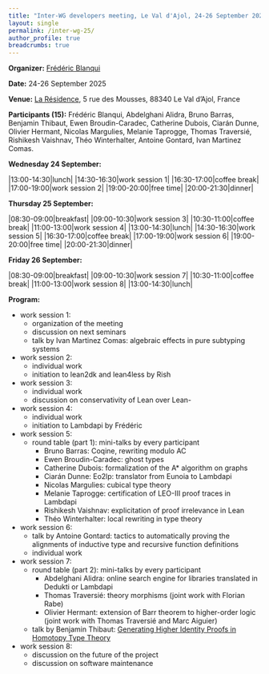 ```yaml
---
title: "Inter-WG developers meeting, Le Val d'Ajol, 24-26 September 2025"
layout: single
permalink: /inter-wg-25/
author_profile: true
breadcrumbs: true
---
```


<!--img src="/_pages/WG1/Val_d_Ajol24/IMG_20240423_195536.jpg"/-->

**Organizer:** [Frédéric Blanqui](https://blanqui.gitlabpages.inria.fr/)

**Date:** 24-26 September 2025

**Venue:** [La Résidence](https://la-residence.com/), 5 rue des Mousses, 88340 Le Val d’Ajol, France

**Participants (15):** Frédéric Blanqui, Abdelghani Alidra, Bruno Barras, Benjamin Thibaut, Ewen Broudin-Caradec, Catherine Dubois, Ciarán Dunne, Olivier Hermant, Nicolas Margulies, Melanie Taprogge, Thomas Traversié, Rishikesh Vaishnav, Théo Winterhalter, Antoine Gontard, Ivan Martinez Comas.

**Wednesday 24 September:**

|13:00-14:30|lunch|
|14:30-16:30|work session 1|
|16:30-17:00|coffee break|
|17:00-19:00|work session 2|
|19:00-20:00|free time|
|20:00-21:30|dinner|

**Thursday 25 September:**

|08:30-09:00|breakfast|
|09:00-10:30|work session 3|
|10:30-11:00|coffee break|
|11:00-13:00|work session 4|
|13:00-14:30|lunch|
|14:30-16:30|work session 5|
|16:30-17:00|coffee break|
|17:00-19:00|work session 6|
|19:00-20:00|free time|
|20:00-21:30|dinner|

**Friday 26 September:**

|08:30-09:00|breakfast|
|09:00-10:30|work session 7|
|10:30-11:00|coffee break|
|11:00-13:00|work session 8|
|13:00-14:30|lunch|

**Program:**
- work session 1:
  * organization of the meeting
  * discussion on next seminars
  * talk by Ivan Martinez Comas: algebraic effects in pure subtyping systems
- work session 2:
  * individual work
  * initiation to lean2dk and lean4less by Rish
- work session 3:
  * individual work
  * discussion on conservativity of Lean over Lean-
- work session 4:
  * individual work
  * initiation to Lambdapi by Frédéric
- work session 5:
  * round table (part 1): mini-talks by every participant
    - Bruno Barras: Coqine, rewriting modulo AC
    - Ewen Broudin-Caradec: ghost types
    - Catherine Dubois: formalization of the A* algorithm on graphs
    - Ciarán Dunne: Eo2lp: translator from Eunoia to Lambdapi
    - Nicolas Margulies: cubical type theory
    - Melanie Taprogge: certification of LEO-III proof traces in Lambdapi
    - Rishikesh Vaishnav: explicitation of proof irrelevance in Lean
    - Théo Winterhalter: local rewriting in type theory
- work session 6:
  * talk by Antoine Gontard: tactics to automatically proving the alignments of inductive type and recursive function definitions
  * individual work
- work session 7:
  * round table (part 2): mini-talks by every participant
    - Abdelghani Alidra: online search engine for libraries translated in Dedukti or Lambdapi
    - Thomas Traversié: theory morphisms (joint work with Florian Rabe)
    - Olivier Hermant: extension of Barr theorem to higher-order logic (joint work with Thomas Traversié and Marc Aiguier)
  * talk by Benjamin Thibaut: [Generating Higher Identity Proofs in Homotopy Type Theory](benjamin.pdf)
- work session 8:
  * discussion on the future of the project
  * discussion on software maintenance
